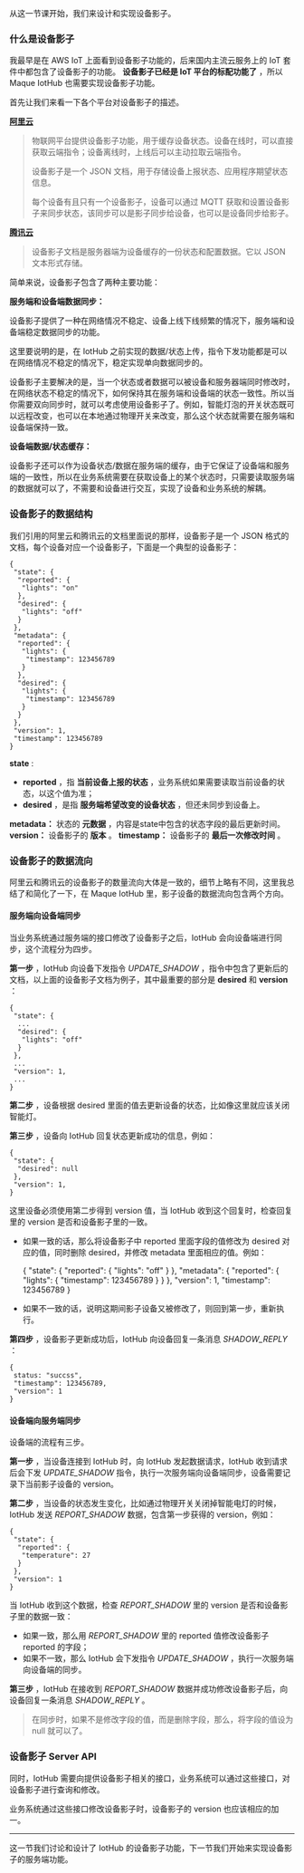 从这一节课开始，我们来设计和实现设备影子。

### 什么是设备影子

我最早是在 AWS IoT 上面看到设备影子功能的，后来国内主流云服务上的 IoT 套件中都包含了设备影子的功能。 **设备影子已经是 IoT
平台的标配功能了** ，所以 Maque IotHub 也需要实现设备影子功能。

首先让我们来看一下各个平台对设备影子的描述。

**[阿里云](https://help.aliyun.com/document_detail/53930.html?spm=a2c4g.11186623.6.630.5b2d25fcL2Lzpk)**

> 物联网平台提供设备影子功能，用于缓存设备状态。设备在线时，可以直接获取云端指令；设备离线时，上线后可以主动拉取云端指令。
>
> 设备影子是一个 JSON 文档，用于存储设备上报状态、应用程序期望状态信息。
>
> 每个设备有且只有一个设备影子，设备可以通过 MQTT 获取和设置设备影子来同步状态，该同步可以是影子同步给设备，也可以是设备同步给影子。

**[腾讯云](https://cloud.tencent.com/document/product/634/11918)**

> 设备影子文档是服务器端为设备缓存的一份状态和配置数据。它以 JSON 文本形式存储。

简单来说，设备影子包含了两种主要功能：

**服务端和设备端数据同步：**

设备影子提供了一种在网络情况不稳定、设备上线下线频繁的情况下，服务端和设备端稳定数据同步的功能。

这里要说明的是，在 IotHub 之前实现的数据/状态上传，指令下发功能都是可以在网络情况不稳定的情况下，稳定实现单向数据同步的。

设备影子主要解决的是，当一个状态或者数据可以被设备和服务器端同时修改时，在网络状态不稳定的情况下，如何保持其在服务端和设备端的状态一致性。所以当你需要双向同步时，就可以考虑使用设备影子了。例如，智能灯泡的开关状态既可以远程改变，也可以在本地通过物理开关来改变，那么这个状态就需要在服务端和设备端保持一致。

**设备端数据/状态缓存：**

设备影子还可以作为设备状态/数据在服务端的缓存，由于它保证了设备端和服务端的一致性，所以在业务系统需要在获取设备上的某个状态时，只需要读取服务端的数据就可以了，不需要和设备进行交互，实现了设备和业务系统的解耦。

### 设备影子的数据结构

我们引用的阿里云和腾讯云的文档里面说的那样，设备影子是一个 JSON 格式的文档，每个设备对应一个设备影子，下面是一个典型的设备影子：

    
    
    {
     "state": {
      "reported": {
       "lights": "on"
      },
      "desired": {
       "lights": "off"
      }
     },
     "metadata": {
      "reported": {
       "lights": {
        "timestamp": 123456789
       }
      },
      "desired": {
       "lights": {
        "timestamp": 123456789
       }
      }
     },
     "version": 1,
     "timestamp": 123456789
    }
    

**state** :

  * **reported** ，指 **当前设备上报的状态** ，业务系统如果需要读取当前设备的状态，以这个值为准；
  * **desired** ，是指 **服务端希望改变的设备状态** ，但还未同步到设备上。

**metadata：** 状态的 **元数据** ，内容是state中包含的状态字段的最后更新时间。 **version：** 设备影子的 **版本**
。 **timestamp：** 设备影子的 **最后一次修改时间** 。

### 设备影子的数据流向

阿里云和腾讯云的设备影子的数量流向大体是一致的，细节上略有不同，这里我总结了和简化了一下，在 Maque IotHub 里，影子设备的数据流向包含两个方向。

#### 服务端向设备端同步

当业务系统通过服务端的接口修改了设备影子之后，IotHub 会向设备端进行同步，这个流程分为四步。

**第一步** ，IotHub 向设备下发指令 _UPDATE_SHADOW_ ，指令中包含了更新后的文档，以上面的设备影子文档为例子，其中最重要的部分是
**desired** 和 **version** ：

    
    
    {
     "state": {
      ...
      "desired": {
       "lights": "off"
      }
     },
     ...
     "version": 1,
     ...
    }
    

**第二步** ，设备根据 desired 里面的值去更新设备的状态，比如像这里就应该关闭智能灯。

**第三步** ，设备向 IotHub 回复状态更新成功的信息，例如：

    
    
    {
     "state": {
      "desired": null
     },
     "version": 1,
    }
    

这里设备必须使用第二步得到 version 值，当 IotHub 收到这个回复时，检查回复里的 version 是否和设备影子里的一致。

  * 如果一致的话，那么将设备影子中 reported 里面字段的值修改为 desired 对应的值，同时删除 desired，并修改 metadata 里面相应的值。例如：

    
    
    {
     "state": {
      "reported": {
       "lights": "off"
      }
     },
     "metadata": {
      "reported": {
       "lights": {
        "timestamp": 123456789
       }
      }
     },
     "version": 1,
     "timestamp": 123456789
    }
    

  * 如果不一致的话，说明这期间影子设备又被修改了，则回到第一步，重新执行。

**第四步** ，设备影子更新成功后，IotHub 向设备回复一条消息 _SHADOW_REPLY_ ：

    
    
    {
     status: "succss",
     "timestamp": 123456789,
     "version": 1
    }
    

#### 设备端向服务端同步

设备端的流程有三步。

**第一步** ，当设备连接到 IotHub 时，向 IotHub 发起数据请求，IotHub 收到请求后会下发 _UPDATE_SHADOW_
指令，执行一次服务端向设备端同步，设备需要记录下当前影子设备的 version。

**第二步** ，当设备的状态发生变化，比如通过物理开关关闭掉智能电灯的时候，IotHub 发送 _REPORT_SHADOW_ 数据，包含第一步获得的
version，例如：

    
    
    {
     "state": {
      "reported": {
       "temperature": 27
      }
     },
     "version": 1
    }
    

当 IotHub 收到这个数据，检查 _REPORT_SHADOW_ 里的 version 是否和设备影子里的数据一致：

  * 如果一致，那么用 _REPORT_SHADOW_ 里的 reported 值修改设备影子 reported 的字段；
  * 如果不一致，那么 IotHub 会下发指令 _UPDATE_SHADOW_ ，执行一次服务端向设备端的同步。

**第三步** ，IotHub 在接收到 _REPORT_SHADOW_ 数据并成功修改设备影子后，向设备回复一条消息 _SHADOW_REPLY_ 。

> 在同步时，如果不是修改字段的值，而是删除字段，那么，将字段的值设为 null 就可以了。

### 设备影子 Server API

同时，IotHub 需要向提供设备影子相关的接口，业务系统可以通过这些接口，对设备影子进行查询和修改。

业务系统通过这些接口修改设备影子时，设备影子的 version 也应该相应的加一。

* * *

这一节我们讨论和设计了 IotHub 的设备影子功能，下一节我们开始来实现设备影子的服务端功能。

